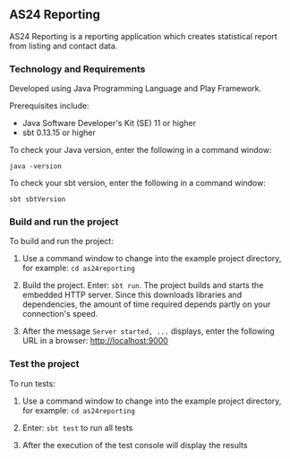 ## AS24 Reporting

AS24 Reporting is a reporting application which creates statistical report from listing and contact data.

### Technology and Requirements

Developed using Java Programming Language and Play Framework. 

Prerequisites include:

* Java Software Developer's Kit (SE) 11 or higher
* sbt 0.13.15 or higher

To check your Java version, enter the following in a command window:

`java -version`

To check your sbt version, enter the following in a command window:

`sbt sbtVersion`

### Build and run the project

To build and run the project:

1. Use a command window to change into the example project directory, for example: `cd as24reporting`

2. Build the project. Enter: `sbt run`. The project builds and starts the embedded HTTP server. Since this downloads libraries and dependencies, the amount of time required depends partly on your connection's speed.

3. After the message `Server started, ...` displays, enter the following URL in a browser: <http://localhost:9000>

### Test the project

To run tests:

1. Use a command window to change into the example project directory, for example: `cd as24reporting`

2. Enter: `sbt test` to run all tests

3. After the execution of the test console will display the results




